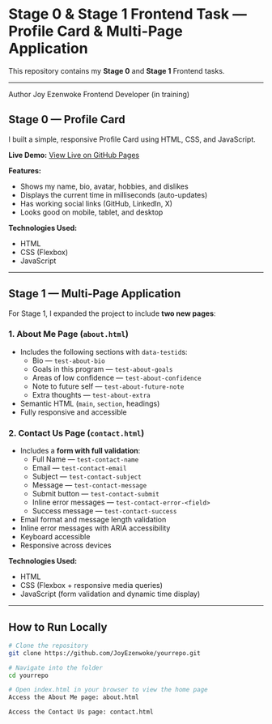 # Stage 0 & Stage 1 Frontend Task — Profile Card & Multi-Page Application

This repository contains my **Stage 0** and **Stage 1** Frontend tasks.  

---
Author 
Joy Ezenwoke Frontend Developer (in training)

## Stage 0 — Profile Card

I built a simple, responsive Profile Card using HTML, CSS, and JavaScript.

**Live Demo:** [View Live on GitHub Pages](https://yourusername.github.io/yourrepo/)

**Features:**
- Shows my name, bio, avatar, hobbies, and dislikes
- Displays the current time in milliseconds (auto-updates)
- Has working social links (GitHub, LinkedIn, X)
- Looks good on mobile, tablet, and desktop

**Technologies Used:**
- HTML
- CSS (Flexbox)
- JavaScript

---

## Stage 1 — Multi-Page Application

For Stage 1, I expanded the project to include **two new pages**:

### 1. About Me Page (`about.html`)
- Includes the following sections with `data-testid`s:
  - Bio — `test-about-bio`
  - Goals in this program — `test-about-goals`
  - Areas of low confidence — `test-about-confidence`
  - Note to future self — `test-about-future-note`
  - Extra thoughts — `test-about-extra`
- Semantic HTML (`main`, `section`, headings)
- Fully responsive and accessible

### 2. Contact Us Page (`contact.html`)
- Includes a **form with full validation**:
  - Full Name — `test-contact-name`
  - Email — `test-contact-email`
  - Subject — `test-contact-subject`
  - Message — `test-contact-message`
  - Submit button — `test-contact-submit`
  - Inline error messages — `test-contact-error-<field>`
  - Success message — `test-contact-success`
- Email format and message length validation
- Inline error messages with ARIA accessibility
- Keyboard accessible
- Responsive across devices

**Technologies Used:**
- HTML
- CSS (Flexbox + responsive media queries)
- JavaScript (form validation and dynamic time display)

---

## How to Run Locally

```bash
# Clone the repository
git clone https://github.com/JoyEzenwoke/yourrepo.git

# Navigate into the folder
cd yourrepo

# Open index.html in your browser to view the home page
Access the About Me page: about.html

Access the Contact Us page: contact.html

